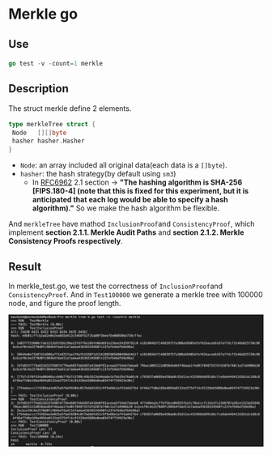 # Merkle go

## Use

```go
go test -v -count=1 merkle
```

## Description

The struct merkle define 2 elements.

```go
type merkleTree struct {
 Node   [][]byte
 hasher hasher.Hasher
}
```

- ``Node``: an array included all original data(each data is a ``[]byte``).
- ``hasher``: the hash strategy(by default using ``sm3``)
  - In [RFC6962](https://tools.ietf.org/html/rfc6962)  2.1 section ->  **"The hashing algorithm is SHA-256 [FIPS.180-4] (note that this is fixed for this experiment, but it is anticipated that each log would be able to specify a hash algorithm)."** So we make the hash algorithm be flexible.

And ``merkleTree`` have mathod ``InclusionProof``and ``ConsistencyProof``, which implement **section 2.1.1.  Merkle Audit Paths** and **section 2.1.2.  Merkle Consistency Proofs respectively**.

## Result

In merkle_test.go, we test the correctness of ``InclusionProof``and ``ConsistencyProof``. And in ``Test100000`` we generate a merkle tree with 100000 node, and figure the proof length.

![1](./figure/merkle.png)